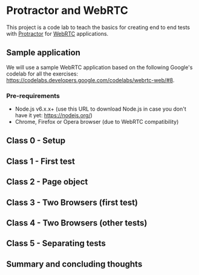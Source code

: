 # Protractor and WebRTC

This project is a code lab to teach the basics for creating end to end tests with [Protractor](http://www.protractortest.org/#/) for [WebRTC](http://webrtc.org/) applications.

## Sample application

We will use a sample WebRTC application based on the following Google's codelab for all the exercises: https://codelabs.developers.google.com/codelabs/webrtc-web/#8.

### Pre-requirements

- Node.js v6.x.x+ (use this URL to download Node.js in case you don't have it yet: https://nodejs.org/)
- Chrome, Firefox or Opera browser (due to WebRTC compatibility)

## Class 0 - Setup

## Class 1 - First test

## Class 2 - Page object

## Class 3 - Two Browsers (first test)

## Class 4 - Two Browsers (other tests)

## Class 5 - Separating tests

## Summary and concluding thoughts
